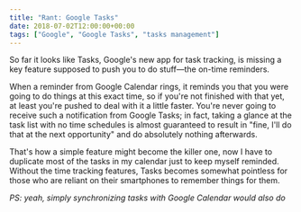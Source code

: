 ```yaml
---
title: "Rant: Google Tasks"
date: 2018-07-02T12:00:00+00:00
tags: ["Google", "Google Tasks", "tasks management"]
---
```


So far it looks like Tasks, Google's new app for task tracking, is missing a key
feature supposed to push you to do stuff—the on-time reminders.

<!--more-->

When a reminder from Google Calendar rings, it reminds you that you were going
to do things at this exact time, so if you're not finished with that yet, at
least you're pushed to deal with it a little faster. You're never going to
receive such a notification from Google Tasks; in fact, taking a glance at the
task list with no time schedules is almost guaranteed to result in "fine, I'll
do that at the next opportunity" and do absolutely nothing afterwards.

That's how a simple feature might become the killer one, now I have to duplicate
most of the tasks in my calendar just to keep myself reminded. Without the time
tracking features, Tasks becomes somewhat pointless for those who are reliant on
their smartphones to remember things for them.

_PS: yeah, simply synchronizing tasks with Google Calendar would also do_

